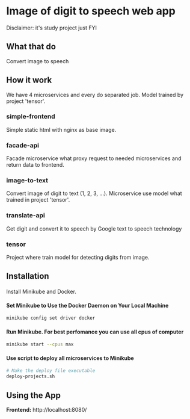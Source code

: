 # Image of digit to speech web app

Disclaimer: it's study project just FYI


## What that do
Convert image to speech

## How it work
We have 4 microservices and every do separated job. Model trained by project 'tensor'.

### simple-frontend
Simple static html with nginx as base image.

### facade-api
Facade microservice what proxy request to needed microservices and return data to frontend.

### image-to-text
Convert image of digit to text (1, 2, 3, ...). Microservice use model what trained in project 'tensor'.

### translate-api
Get digit and convert it to speech by Google text to speech technology

### tensor
Project where train model for detecting digits from image.


## Installation

#### 
Install Minikube and Docker.

#### Set Minikube to Use the Docker Daemon on Your Local Machine
```bash
minikube config set driver docker
```
#### Run Minikube. For best perfomance you can use all cpus of computer
```bash
minikube start --cpus max
```
#### Use script to deploy all microservices to Minikube
```bash
# Make the deploy file executable
deploy-projects.sh
```

## Using the App

**Frontend:** http://localhost:8080/